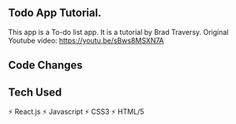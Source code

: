 ## Todo App Tutorial.

This app is a To-do list app. It is a tutorial by Brad Traversy. Original Youtube video: https://youtu.be/sBws8MSXN7A

## Code Changes

## Tech Used

⚡️ React.js
⚡️ Javascript
⚡️ CSS3
⚡️ HTML/5

